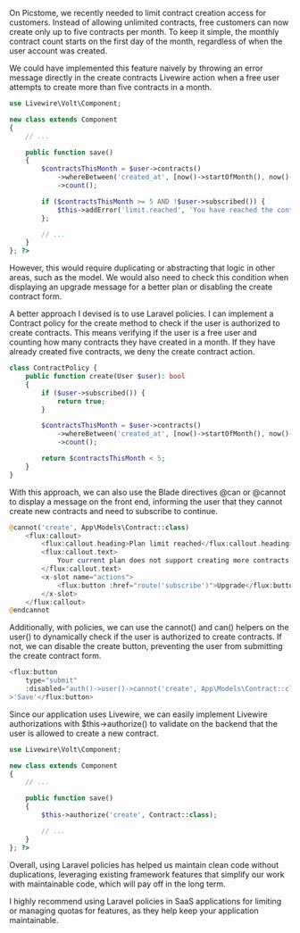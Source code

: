 On Picstome, we recently needed to limit contract creation access for customers. Instead of allowing unlimited contracts, free customers can now create only up to five contracts per month. To keep it simple, the monthly contract count starts on the first day of the month, regardless of when the user account was created.

We could have implemented this feature naively by throwing an error message directly in the create contracts Livewire action when a free user attempts to create more than five contracts in a month.

```php
use Livewire\Volt\Component;

new class extends Component
{
    // ...

    public function save()
    {
        $contractsThisMonth = $user->contracts()
            ->whereBetween('created_at', [now()->startOfMonth(), now()->endOfMonth()])
            ->count();

        if ($contractsThisMonth >= 5 AND !$user->subscribed()) {
            $this->addError('limit.reached', 'You have reached the contract limit.');
        };

        // ...
    }
}; ?>
```

However, this would require duplicating or abstracting that logic in other areas, such as the model. We would also need to check this condition when displaying an upgrade message for a better plan or disabling the create contract form.

A better approach I devised is to use Laravel policies. I can implement a Contract policy for the create method to check if the user is authorized to create contracts. This means verifying if the user is a free user and counting how many contracts they have created in a month. If they have already created five contracts, we deny the create contract action.

```php
class ContractPolicy {
    public function create(User $user): bool
    {
        if ($user->subscribed()) {
            return true;
        }

        $contractsThisMonth = $user->contracts()
            ->whereBetween('created_at', [now()->startOfMonth(), now()->endOfMonth()])
            ->count();

        return $contractsThisMonth < 5;
    }
}
```

With this approach, we can also use the Blade directives @can or @cannot to display a message on the front end, informing the user that they cannot create new contracts and need to subscribe to continue.

```php
@cannot('create', App\Models\Contract::class)
    <flux:callout>
        <flux:callout.heading>Plan limit reached</flux:callout.heading>
        <flux:callout.text>
            Your current plan does not support creating more contracts. Upgrade your plan to create additional contracts.
        </flux:callout.text>
        <x-slot name="actions">
            <flux:button :href="route('subscribe')">Upgrade</flux:button>
        </x-slot>
    </flux:callout>
@endcannot
```

Additionally, with policies, we can use the cannot() and can() helpers on the user() to dynamically check if the user is authorized to create contracts. If not, we can disable the create button, preventing the user from submitting the create contract form.

```php
<flux:button
    type="submit"
    :disabled="auth()->user()->cannot('create', App\Models\Contract::class)"
>'Save'</flux:button>
```

Since our application uses Livewire, we can easily implement Livewire authorizations with $this->authorize() to validate on the backend that the user is allowed to create a new contract.

```php
use Livewire\Volt\Component;

new class extends Component
{
    // ...

    public function save()
    {
        $this->authorize('create', Contract::class);

        // ...
    }
}; ?>
```

Overall, using Laravel policies has helped us maintain clean code without duplications, leveraging existing framework features that simplify our work with maintainable code, which will pay off in the long term.

I highly recommend using Laravel policies in SaaS applications for limiting or managing quotas for features, as they help keep your application maintainable.
